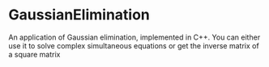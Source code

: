 # GaussianElimination
An application of Gaussian elimination, implemented in C++. You can either use it to solve complex simultaneous equations or get the inverse matrix of a square matrix
